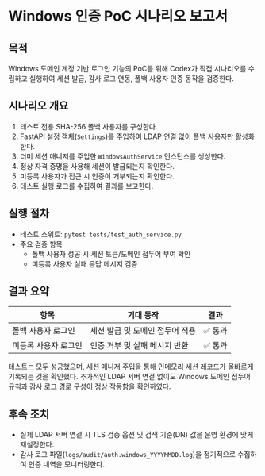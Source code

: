 # Windows 인증 PoC 시나리오 보고서

## 목적
Windows 도메인 계정 기반 로그인 기능의 PoC를 위해 Codex가 직접 시나리오를 수립하고 실행하여 세션 발급, 감사 로그 연동, 폴백 사용자 인증 동작을 검증한다.

## 시나리오 개요
1. 테스트 전용 SHA-256 폴백 사용자를 구성한다.
2. FastAPI 설정 객체(`Settings`)를 주입하여 LDAP 연결 없이 폴백 사용자만 활성화한다.
3. 더미 세션 매니저를 주입한 `WindowsAuthService` 인스턴스를 생성한다.
4. 정상 자격 증명을 사용해 세션이 발급되는지 확인한다.
5. 미등록 사용자가 접근 시 인증이 거부되는지 확인한다.
6. 테스트 실행 로그를 수집하여 결과를 보고한다.

## 실행 절차
- 테스트 스위트: `pytest tests/test_auth_service.py`
- 주요 검증 항목
  - 폴백 사용자 성공 시 세션 토큰/도메인 접두어 부여 확인
  - 미등록 사용자 실패 응답 메시지 검증

## 결과 요약
| 항목 | 기대 동작 | 결과 |
| --- | --- | --- |
| 폴백 사용자 로그인 | 세션 발급 및 도메인 접두어 적용 | ✅ 통과 |
| 미등록 사용자 로그인 | 인증 거부 및 실패 메시지 반환 | ✅ 통과 |

테스트는 모두 성공했으며, 세션 매니저 주입을 통해 인메모리 세션 레코드가 올바르게 기록되는 것을 확인했다. 추가적인 LDAP 서버 연결 없이도 Windows 도메인 접두어 규칙과 감사 로그 경로 구성이 정상 작동함을 확인하였다.

## 후속 조치
- 실제 LDAP 서버 연결 시 TLS 검증 옵션 및 검색 기준(DN) 값을 운영 환경에 맞게 재설정한다.
- 감사 로그 파일(`logs/audit/auth.windows_YYYYMMDD.log`)을 정기적으로 수집하여 인증 내역을 모니터링한다.

